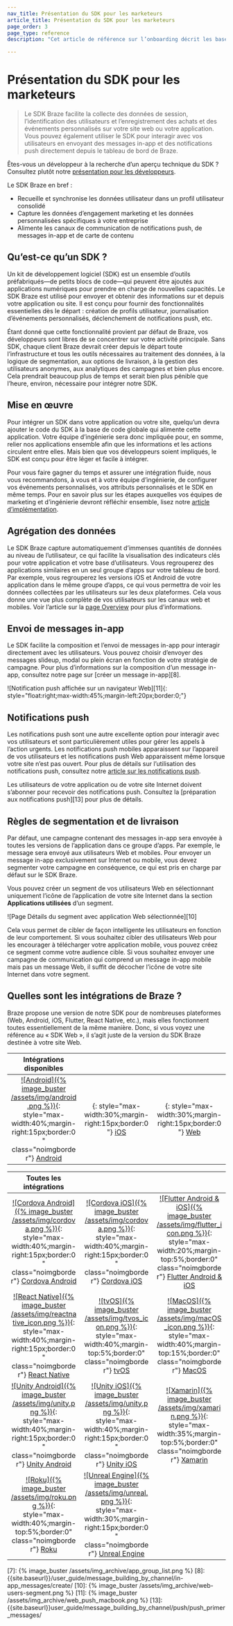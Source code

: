```yaml
---
nav_title: Présentation du SDK pour les marketeurs
article_title: Présentation du SDK pour les marketeurs
page_order: 3
page_type: reference
description: "Cet article de référence sur l’onboarding décrit les bases du SDK Braze."

---
```


# Présentation du SDK pour les marketeurs

> Le SDK Braze facilite la collecte des données de session, l’identification des utilisateurs et l’enregistrement des achats et des événements personnalisés sur votre site web ou votre application. Vous pouvez également utiliser le SDK pour interagir avec vos utilisateurs en envoyant des messages in-app et des notifications push directement depuis le tableau de bord de Braze.

Êtes-vous un développeur à la recherche d’un aperçu technique du SDK ? Consultez plutôt notre [présentation pour les développeurs][1].

Le SDK Braze en bref :
* Recueille et synchronise les données utilisateur dans un profil utilisateur consolidé
* Capture les données d’engagement marketing et les données personnalisées spécifiques à votre entreprise
* Alimente les canaux de communication de notifications push, de messages in-app et de carte de contenu

## Qu’est-ce qu’un SDK ?
Un kit de développement logiciel (SDK) est un ensemble d’outils préfabriqués&mdash;de petits blocs de code&mdash;qui peuvent être ajoutés aux applications numériques pour prendre en charge de nouvelles capacités. Le SDK Braze est utilisé pour envoyer et obtenir des informations sur et depuis votre application ou site. Il est conçu pour fournir des fonctionnalités essentielles dès le départ : création de profils utilisateur, journalisation d’événements personnalisés, déclenchement de notifications push, etc. 

Étant donné que cette fonctionnalité provient par défaut de Braze, vos développeurs sont libres de se concentrer sur votre activité principale. Sans SDK, chaque client Braze devrait créer depuis le départ toute l’infrastructure et tous les outils nécessaires au traitement des données, à la logique de segmentation, aux options de livraison, à la gestion des utilisateurs anonymes, aux analytiques des campagnes et bien plus encore. Cela prendrait beaucoup plus de temps et serait bien plus pénible que l’heure, environ, nécessaire pour intégrer notre SDK.

## Mise en œuvre

Pour intégrer un SDK dans votre application ou votre site, quelqu’un devra ajouter le code du SDK à la base de code globale qui alimente cette application. Votre équipe d’ingénierie sera donc impliquée pour, en somme, relier nos applications ensemble afin que les informations et les actions circulent entre elles. Mais bien que vos développeurs soient impliqués, le SDK est conçu pour être léger et facile à intégrer. 

Pour vous faire gagner du temps et assurer une intégration fluide, nous vous recommandons, à vous et à votre équipe d’ingénierie, de configurer vos événements personnalisés, vos attributs personnalisés et le SDK en même temps. Pour en savoir plus sur les étapes auxquelles vos équipes de marketing et d’ingénierie devront réfléchir ensemble, lisez notre [article d’implémentation][4]. 

## Agrégation des données

Le SDK Braze capture automatiquement d’immenses quantités de données au niveau de l’utilisateur, ce qui facilite la visualisation des indicateurs clés pour votre application et votre base d’utilisateurs. Vous regrouperez des applications similaires en un seul groupe d’apps sur votre tableau de bord. Par exemple, vous regrouperez les versions iOS et Android de votre application dans le même groupe d’apps, ce qui vous permettra de voir les données collectées par les utilisateurs sur les deux plateformes. Cela vous donne une vue plus complète de vos utilisateurs sur les canaux web et mobiles. Voir l’article sur la [page Overview][3] pour plus d’informations.

## Envoi de messages in-app

Le SDK facilite la composition et l’envoi de messages in-app pour interagir directement avec les utilisateurs. Vous pouvez choisir d’envoyer des messages slideup, modal ou plein écran en fonction de votre stratégie de campagne. Pour plus d’informations sur la composition d’un message in-app, consultez notre page sur [créer un message in-app][8].

![Notification push affichée sur un navigateur Web][11]{: style="float:right;max-width:45%;margin-left:20px;border:0;"}

## Notifications push

Les notifications push sont une autre excellente option pour interagir avec vos utilisateurs et sont particulièrement utiles pour gérer les appels à l’action urgents. Les notifications push mobiles apparaissent sur l’appareil de vos utilisateurs et les notifications push Web apparaissent même lorsque votre site n’est pas ouvert. Pour plus de détails sur l’utilisation des notifications push, consultez notre [article sur les notifications push][5].

Les utilisateurs de votre application ou de votre site Internet doivent s’abonner pour recevoir des notifications push. Consultez la [préparation aux notifications push][13] pour plus de détails. 

## Règles de segmentation et de livraison

Par défaut, une campagne contenant des messages in-app sera envoyée à toutes les versions de l’application dans ce groupe d’apps. Par exemple, le message sera envoyé aux utilisateurs Web et mobiles. Pour envoyer un message in-app exclusivement sur Internet ou mobile, vous devez segmenter votre campagne en conséquence, ce qui est pris en charge par défaut sur le SDK Braze. 

Vous pouvez créer un segment de vos utilisateurs Web en sélectionnant uniquement l’icône de l’application de votre site Internet dans la section **Applications utilisées** d’un segment.

![Page Détails du segment avec application Web sélectionnée][10]

Cela vous permet de cibler de façon intelligente les utilisateurs en fonction de leur comportement. Si vous souhaitez cibler des utilisateurs Web pour les encourager à télécharger votre application mobile, vous pouvez créez ce segment comme votre audience cible. Si vous souhaitez envoyer une campagne de communication qui comprend un message in-app mobile mais pas un message Web, il suffit de décocher l’icône de votre site Internet dans votre segment.

## Quelles sont les intégrations de Braze ?
Braze propose une version de notre SDK pour de nombreuses plateformes (Web, Android, iOS, Flutter, React Native, etc.), mais elles fonctionnent toutes essentiellement de la même manière. Donc, si vous voyez une référence au « SDK Web », il s’agit juste de la version du SDK Braze destinée à votre site Web.

<style>
table th:nth-child(1) {
width: 33%;
}
table th:nth-child(2) {
width: 33%;
}
table th:nth-child(3) {
width: 33%;
}
table td {
word-break: break-word;
text-align: center;
}
</style>
Intégrations disponibles   | &nbsp;  |  &nbsp;
----------- |---------------- | --------------------
[![Android]({% image_buster /assets/img/android.png %})]({{site.baseurl}}/developer_guide/platform_integration_guides/android/initial_sdk_setup/android_sdk_integration/){: style="max-width:40%;margin-right:15px;border:0" class="noimgborder"}  [Android]({{site.baseurl}}/developer_guide/platform_integration_guides/android/initial_sdk_setup/android_sdk_integration/) |[<i class="fa-brands fa-apple" style="font-size:60px;vertical-align: middle;"></i>]({{site.baseurl}}/developer_guide/platform_integration_guides/ios/initial_sdk_setup/overview/){: style="max-width:30%;margin-right:15px;border:0"} [iOS]({{site.baseurl}}/developer_guide/platform_integration_guides/ios/initial_sdk_setup/overview/) | [<i class="fas fa-globe" style="font-size:60px;vertical-align: middle;"></i>]({{site.baseurl}}/developer_guide/platform_integration_guides/web/initial_sdk_setup/){: style="max-width:30%;margin-right:15px;border:0"} [Web]({{site.baseurl}}/developer_guide/platform_integration_guides/web/initial_sdk_setup/)  

Toutes les intégrations   | &nbsp;  |  &nbsp;
----------- |---------------- | --------------------
[![Cordova Android]({% image_buster /assets/img/cordova.png %})]({{site.baseurl}}/developer_guide/platform_integration_guides/cordova/initial_sdk_setup/android/){: style="max-width:40%;margin-right:15px;border:0" class="noimgborder"}  [Cordova Android]({{site.baseurl}}/developer_guide/platform_integration_guides/cordova/initial_sdk_setup/android/) | [![Cordova iOS]({% image_buster /assets/img/cordova.png %})]({{site.baseurl}}/developer_guide/platform_integration_guides/cordova/initial_sdk_setup/ios/){: style="max-width:40%;margin-right:15px;border:0" class="noimgborder"}  [Cordova iOS]({{site.baseurl}}/developer_guide/platform_integration_guides/cordova/initial_sdk_setup/ios/) | [![Flutter Android & iOS]({% image_buster /assets/img/flutter_icon.png %})]({{site.baseurl}}/developer_guide/platform_integration_guides/flutter/flutter_sdk_integration/){: style="max-width:20%;margin-top:5%;border:0" class="noimgborder"}  [Flutter Android & iOS]({{site.baseurl}}/developer_guide/platform_integration_guides/flutter/flutter_sdk_integration/)
[![React Native]({% image_buster /assets/img/reactnative_icon.png %})]({{site.baseurl}}/developer_guide/platform_integration_guides/react_native/react_sdk_setup/){: style="max-width:40%;margin-right:15px;border:0" class="noimgborder"}  [React Native]({{site.baseurl}}/developer_guide/platform_integration_guides/react_native/react_sdk_setup/) | [![tvOS]({% image_buster /assets/img/tvos_icon.png %})]({{site.baseurl}}/developer_guide/platform_integration_guides/tvos/initial_sdk_setup/){: style="max-width:40%;margin-top:5%;border:0" class="noimgborder"}  [tvOS]({{site.baseurl}}/developer_guide/platform_integration_guides/tvos/initial_sdk_setup/) | [![MacOS]({% image_buster /assets/img/macOS_icon.png %})]({{site.baseurl}}/developer_guide/platform_integration_guides/macOS/initial_sdk_setup/){: style="max-width:40%;margin-top:15%;border:0" class="noimgborder"}  [MacOS]({{site.baseurl}}/developer_guide/platform_integration_guides/macOS/initial_sdk_setup/)
[![Unity Android]({% image_buster /assets/img/unity.png %})]({{site.baseurl}}/developer_guide/platform_integration_guides/unity/sdk_integration/android/){: style="max-width:40%;margin-right:15px;border:0" class="noimgborder"}  [Unity Android]({{site.baseurl}}/developer_guide/platform_integration_guides/unity/sdk_integration/android/) | [![Unity iOS]({% image_buster /assets/img/unity.png %})]({{site.baseurl}}/developer_guide/platform_integration_guides/unity/sdk_integration/ios/){: style="max-width:40%;margin-right:15px;border:0" class="noimgborder"}  [Unity iOS]({{site.baseurl}}/developer_guide/platform_integration_guides/unity/sdk_integration/ios/) | [![Xamarin]({% image_buster /assets/img/xamarin.png %})]({{site.baseurl}}/developer_guide/platform_integration_guides/xamarin/initial_sdk_setup/){: style="max-width:35%;margin-top:5%;border:0" class="noimgborder"}  [Xamarin]({{site.baseurl}}/developer_guide/platform_integration_guides/xamarin/initial_sdk_setup/) 
[![Roku]({% image_buster /assets/img/roku.png %})]({{site.baseurl}}/developer_guide/platform_integration_guides/roku/initial_sdk_setup/){: style="max-width:40%;margin-top:5%;border:0" class="noimgborder"}  [Roku]({{site.baseurl}}/developer_guide/platform_integration_guides/roku/initial_sdk_setup/) | [![Unreal Engine]({% image_buster /assets/img/unreal.png %})]({{site.baseurl}}/developer_guide/platform_integration_guides/unreal_engine/initial_sdk_setup/){: style="max-width:30%;margin-right:15px;border:0" class="noimgborder"}  [Unreal Engine]({{site.baseurl}}/developer_guide/platform_integration_guides/unreal_engine/initial_sdk_setup/)


[1]: {{site.baseurl}}/developer_guide/platform_integration_guides/sdk_primer/
[3]: {{site.baseurl}}/user_guide/data_and_analytics/your_analytics_dashboards/understanding_your_app_usage_data/
[4]: {{site.baseurl}}/user_guide/onboarding_with_braze/integration/#the-technical-side-of-the-integration-process
[5]: {{site.baseurl}}/user_guide/message_building_by_channel/push/about/
[6]: {{site.baseurl}}/developer_guide/platform_integration_guides/web/initial_sdk_setup/
[7]: {% image_buster /assets/img_archive/app_group_list.png %}
[8]: {{site.baseurl}}/user_guide/message_building_by_channel/in-app_messages/create/
[10]: {% image_buster /assets/img_archive/web-users-segment.png %}
[11]: {% image_buster /assets/img_archive/web_push_macbook.png %}
[13]: {{site.baseurl}}user_guide/message_building_by_channel/push/push_primer_messages/